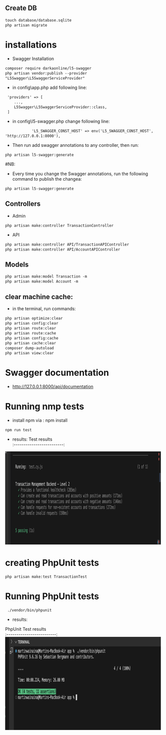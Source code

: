 ## Create DB
```
touch database/database.sqlite
php artisan migrate
```

# installations
- Swagger Installation
```
composer require darkaonline/l5-swagger
php artisan vendor:publish --provider "L5Swagger\L5SwaggerServiceProvider"
```
- in config\app.php add following line:
```
 'providers' => [
    ...,
    L5Swagger\L5SwaggerServiceProvider::class,
 ]
```
- in config\l5-swagger.php change following line:
```
            'L5_SWAGGER_CONST_HOST' => env('L5_SWAGGER_CONST_HOST', 'http://127.0.0.1:8000'),
```
- Then run add swagger annotations to any controller, then run: 
```
php artisan l5-swagger:generate
```

#NB:
- Every time you change the Swagger annotations, run the following command to publish the changea:
```
php artisan l5-swagger:generate
```

## Controllers
- Admin
```
php artisan make:controller TransactionController

```
- API
```
php artisan make:controller API/TransactionAPIController
php artisan make:controller API/AccountAPIController
```

## Models
```
php artisan make:model Transaction -m     
php artisan make:model Account -m     
```

## clear machine cache:
- in the terminal, run commands:
```
php artisan optimize:clear
php artisan config:clear
php artisan route:clear
php artisan route:cache
php artisan config:cache
php artisan cache:clear
composer dump-autoload
php artisan view:clear
```

# Swagger documentation
- http://127.0.0.1:8000/api/documentation


# Running nmp tests
- install npm via : npm install
```
npm run test
```
- results:
Test results        
:-------------------------:
<img src="cypress/screenshots/CypressTests.png" height="300"> 

# creating PhpUnit tests
```
php artisan make:test TransactionTest
```
# Running PhpUnit tests
```
 ./vendor/bin/phpunit
 ```
 - results:

PhpUnit Test results        
:-------------------------:
<img src="screenshorts/phpunitTest.png" height="300"> 
